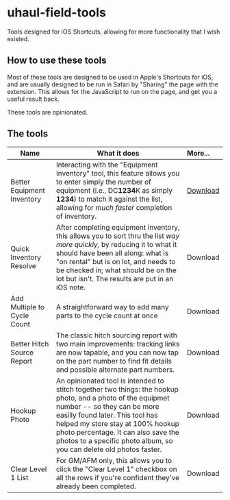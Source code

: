 # uhaul-field-tools

Tools designed for iOS Shortcuts, allowing for more functionality that I wish existed.

## How to use these tools

Most of these tools are designed to be used in Apple's Shortcuts for iOS, and are usually designed to be run in Safari by "Sharing" the page with the extension. This allows for the JavaScript to run on the page, and get you a useful result back.

These tools are opinionated.

## The tools

| Name | What it does | More... |
| ---- | ------------ | :------ |
| Better Equipment Inventory | Interacting with the "Equipment Inventory" tool, this feature allows you to enter simply the number of equipment (i.e., DC<strong>1234</strong>K as simply <strong>1234</strong>) to match it against the list, allowing for *much faster* completion of inventory. | [Download](https://github.com/htmlarson/uhaul-field-tools/raw/main/QuiInventory/Quinventory.shortcut) |
| Quick Inventory Resolve | After completing equipment inventory, this allows you to sort thru the list *way more quickly,* by reducing it to what it should have been all along: what is "on rental" but is on lot, and needs to be checked in; what should be on the lot but isn't. The results are put in an iOS note. | Download |
| Add Multiple to Cycle Count | A straightforward way to add many parts to the cycle count at once | Download |
| Better Hitch Source Report | The classic hitch sourcing report with two main improvements: tracking links are now tapable, and you can now tap on the part number to find fit details and possible alternate part numbers. | Download |
| Hookup Photo | An opinionated tool is intended to stitch together two things: the hookup photo, and a photo of the equipmet number -- so they can be more easilly found later. This tool has helped my store stay at 100% hookup photo percentage. It can also save the photos to a specific photo album, so you can delete old photos faster. | Download |
| Clear Level 1 List | For GM/AFM only, this allows you to click the "Clear Level 1" checkbox on all the rows if you're confident they've already been completed. | Download |
